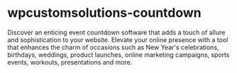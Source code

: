 # wpcustomsolutions-countdown
Discover an enticing event countdown software that adds a touch of allure and sophistication to your website. Elevate your online presence with a tool that enhances the charm of occasions such as New Year's celebrations, birthdays, weddings, product launches, online marketing campaigns, sports events, workouts, presentations and more.
